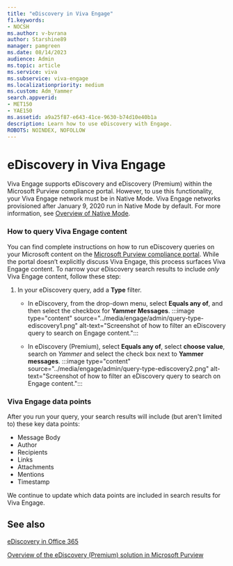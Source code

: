 ```yaml
---
title: "eDiscovery in Viva Engage"
f1.keywords:
- NOCSH
ms.author: v-bvrana
author: Starshine89
manager: pamgreen
ms.date: 08/14/2023
audience: Admin
ms.topic: article
ms.service: viva
ms.subservice: viva-engage
ms.localizationpriority: medium
ms.custom: Adm_Yammer
search.appverid:     
- MET150
- YAE150
ms.assetid: a9a25f87-e643-41ce-9630-b74d10e40b1a
description: Learn how to use eDiscovery with Engage.
ROBOTS: NOINDEX, NOFOLLOW 
---
```


# eDiscovery in Viva Engage

Viva Engage supports eDiscovery and eDiscovery (Premium) within the Microsoft Purview compliance portal. However, to use this functionality, your Viva Engage network must be in Native Mode. Viva Engage networks provisioned after January 9, 2020 run in Native Mode by 
default. For more information, see [Overview of Native Mode](overview-native-mode.md).

### How to query Viva Engage content 

You can find complete instructions on how to run eDiscovery queries on your Microsoft content on the [Microsoft Purview compliance portal](/purview/). While the portal doesn’t explicitly discuss Viva Engage, this process surfaces Viva Engage content. To narrow your eDiscovery search results to include _only_ Viva Engage content, follow these step:  

1. In your eDiscovery query, add a **Type** filter.  
    -  In eDiscovery, from the drop-down menu, select **Equals any of**, and then select the checkbox for **Yammer Messages**.
    :::image type="content" source="../media/engage/admin/query-type-ediscovery1.png" alt-text="Screenshot of how to filter an eDiscovery query to search on Engage content.":::

    - In eDiscovery (Premium), select **Equals any of**, select **choose value**, search on *Yammer* and select the check box next to **Yammer messages**. 
    :::image type="content" source="../media/engage/admin/query-type-ediscovery2.png" alt-text="Screenshot of how to filter an eDiscovery query to search on Engage content.":::

### Viva Engage data points 
After you run your query, your search results will include (but aren't limited to) these key data points:  

- Message Body
- Author
- Recipients
- Links 
- Attachments
- Mentions 
- Timestamp

We continue to update which data points are included in search results for Viva Engage.

## See also
[eDiscovery in Office 365](/office365/securitycompliance/ediscovery)

[Overview of the eDiscovery (Premium) solution in Microsoft Purview](/office365/securitycompliance/office-365-advanced-ediscovery)